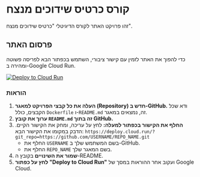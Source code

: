 # קורס כרטיס שידוכים מנצח

זהו פרויקט האתר לקורס הדיגיטלי "כרטיס שידוכים מנצח".

## פרסום האתר

כדי להפוך את האתר לזמין עם קישור ציבורי, השתמש בכפתור הבא לפריסה פשוטה ומהירה ב-Google Cloud Run.

[![Deploy to Cloud Run](https://deploy.cloud.run/button.svg)](https://deploy.cloud.run)

### הוראות

1.  **העלה את כל קבצי הפרויקט למאגר (Repository) חדש ב-GitHub.** ודא שכל הקבצים, כולל `Dockerfile` ו-`README.md` זה, נמצאים במאגר.
2.  **ערוך את קובץ `README.md` זה בתוך GitHub.**
3.  **החלף את הקישור בכפתור למעלה:** לחץ על עריכה, ומחק את הקישור הקיים. הדבק במקומו את הקישור הבא:
    `https://deploy.cloud.run/?git_repo=https://github.com/USERNAME/REPO_NAME.git`
    *   החלף את `USERNAME` בשם המשתמש שלך ב-GitHub.
    *   החלף את `REPO_NAME` בשם המאגר שלך.
4.  **שמור את השינויים** בקובץ ה-README.
5.  **לחץ על כפתור "Deploy to Cloud Run"** ועקוב אחר ההוראות במסך של Google Cloud.
